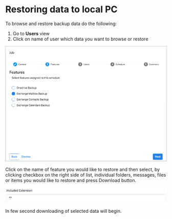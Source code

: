 # Restoring data to local PC

To browse and restore backup data do the following:

1. Go to **Users** view
2. Click on name of user which data you want to browse or restore

![](../.gitbook/assets/image%20%287%29.png)

Click on the name of feature you would like to restore and then select, by clicking checkbox on the right side of list, individual folders, messages, files or items you would like to restore and press Download button.

![](../.gitbook/assets/image%20%2814%29.png)

In few second downloading of selected data will begin.

